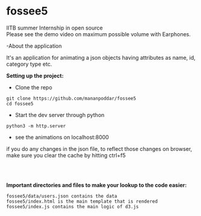# fossee5
IITB summer Internship in open source <br>
Please see the demo video on maximum possible volume with Earphones.<br>

-About the application

It's an application for animating a json objects having attributes as name, id, category type etc.

<b> Setting up the project:</b>



- Clone the repo
``` 
git clone https://github.com/mananpoddar/fossee5
cd fossee5
```
- Start  the dev server through python
```
python3 -m http.server
```

- see the animations on localhost:8000


if you do any changes in the json file, to reflect those changes on browser,<br>make sure you clear the cache by hitting ctrl+f5

<br><br>

<b>Important directories and files to make your lookup to the code easier:</b>
```
fossee5/data/users.json contains the data
fossee5/index.html is the main template that is rendered
fossee5/index.js contains the main logic of d3.js 
```
